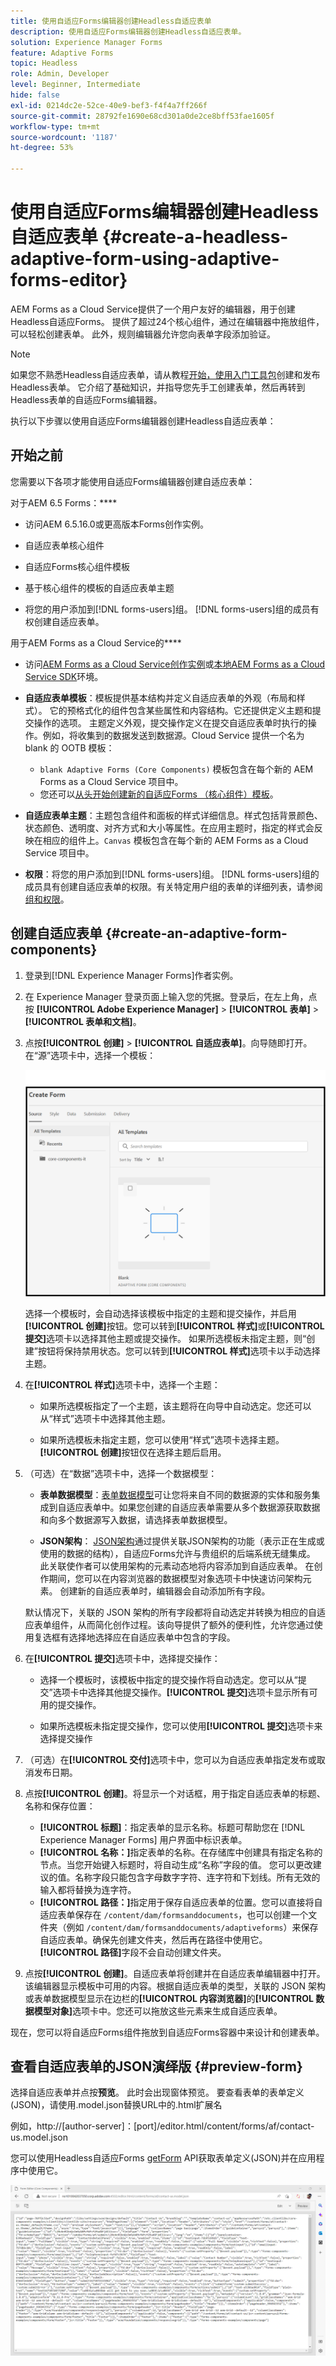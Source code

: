 ```yaml
---
title: 使用自适应Forms编辑器创建Headless自适应表单
description: 使用自适应Forms编辑器创建Headless自适应表单。
solution: Experience Manager Forms
feature: Adaptive Forms
topic: Headless
role: Admin, Developer
level: Beginner, Intermediate
hide: false
exl-id: 0214dc2e-52ce-40e9-bef3-f4f4a7ff266f
source-git-commit: 28792fe1690e68cd301a0de2ce8bff53fae1605f
workflow-type: tm+mt
source-wordcount: '1187'
ht-degree: 53%

---
```


# 使用自适应Forms编辑器创建Headless自适应表单 {#create-a-headless-adaptive-form-using-adaptive-forms-editor}

AEM Forms as a Cloud Service提供了一个用户友好的编辑器，用于创建Headless自适应Forms。 提供了超过24个核心组件，通过在编辑器中拖放组件，可以轻松创建表单。 此外，规则编辑器允许您向表单字段添加验证。

>[!NOTE]
>
>如果您不熟悉Headless自适应表单，请从教程[开始，使用入门工具包](create-and-publish-a-headless-form.md)创建和发布Headless表单。 它介绍了基础知识，并指导您先手工创建表单，然后再转到Headless表单的自适应Forms编辑器。


执行以下步骤以使用自适应Forms编辑器创建Headless自适应表单：

## 开始之前

您需要以下各项才能使用自适应Forms编辑器创建自适应表单：

对于AEM 6.5 Forms：****

* 访问AEM 6.5.16.0或更高版本Forms创作实例。

* 自适应表单核心组件

* 自适应Forms核心组件模板

* 基于核心组件的模板的自适应表单主题

* 将您的用户添加到[!DNL forms-users]组。 [!DNL forms-users]组的成员有权创建自适应表单。


用于AEM Forms as a Cloud Service的&#x200B;****

* 访问[AEM Forms as a Cloud Service创作实例](https://experienceleague.adobe.com/en/docs/experience-manager-cloud-service/content/forms/setup-configure-migrate/setup-forms-cloud-service)或[本地AEM Forms as a Cloud Service SDK](https://experienceleague.adobe.com/en/docs/experience-manager-cloud-service/content/forms/setup-configure-migrate/setup-local-development-environment)环境。

* **自适应表单模板**：模板提供基本结构并定义自适应表单的外观（布局和样式）。 它的预格式化的组件包含某些属性和内容结构。它还提供定义主题和提交操作的选项。 主题定义外观，提交操作定义在提交自适应表单时执行的操作。例如，将收集到的数据发送到数据源。Cloud Service 提供一个名为 blank 的 OOTB 模板：

   * `blank Adaptive Forms (Core Components)` 模板包含在每个新的 AEM Forms as a Cloud Service 项目中。
   * 您还可以[从头开始创建新的自适应Forms （核心组件）模板](https://experienceleague.adobe.com/en/docs/experience-manager-cloud-service/content/forms/adaptive-forms-authoring/authoring-adaptive-forms-foundation-components/create-an-adaptive-form-on-forms-cs/template-editor)。

* **自适应表单主题**：主题包含组件和面板的样式详细信息。样式包括背景颜色、状态颜色、透明度、对齐方式和大小等属性。在应用主题时，指定的样式会反映在相应的组件上。`Canvas` 模板包含在每个新的 AEM Forms as a Cloud Service 项目中。

* **权限**：将您的用户添加到[!DNL forms-users]组。 [!DNL forms-users]组的成员具有创建自适应表单的权限。有关特定用户组的表单的详细列表，请参阅[组和权限](https://experienceleague.adobe.com/en/docs/experience-manager-cloud-service/content/forms/setup-configure-migrate/forms-groups-privileges-tasks)。


## 创建自适应表单 {#create-an-adaptive-form-components}

1. 登录到[!DNL Experience Manager Forms]作者实例。

1. 在 Experience Manager 登录页面上输入您的凭据。登录后，在左上角，点按 **[!UICONTROL Adobe Experience Manager]** > **[!UICONTROL 表单]** > **[!UICONTROL 表单和文档]**。

1. 点按&#x200B;**[!UICONTROL 创建]** > **[!UICONTROL 自适应表单]**。向导随即打开。在“源”选项卡中，选择一个模板：

   ![模板](/help/assets/core-components-template.png)

   选择一个模板时，会自动选择该模板中指定的主题和提交操作，并启用&#x200B;**[!UICONTROL 创建]**&#x200B;按钮。您可以转到&#x200B;**[!UICONTROL 样式]**&#x200B;或&#x200B;**[!UICONTROL 提交]**&#x200B;选项卡以选择其他主题或提交操作。 如果所选模板未指定主题，则“创建”按钮将保持禁用状态。您可以转到&#x200B;**[!UICONTROL 样式]**&#x200B;选项卡以手动选择主题。

1. 在&#x200B;**[!UICONTROL 样式]**&#x200B;选项卡中，选择一个主题：

   * 如果所选模板指定了一个主题，该主题将在向导中自动选定。您还可以从“样式”选项卡中选择其他主题。

   * 如果所选模板未指定主题，您可以使用“样式”选项卡选择主题。**[!UICONTROL 创建]**&#x200B;按钮仅在选择主题后启用。

1. （可选）在“数据”选项卡中，选择一个数据模型：

   * **表单数据模型**：[表单数据模型](https://experienceleague.adobe.com/zh-hans/docs/experience-manager-cloud-service/content/forms/integrate/use-form-data-model/data-integration)可让您将来自不同的数据源的实体和服务集成到自适应表单中。如果您创建的自适应表单需要从多个数据源获取数据和向多个数据源写入数据，请选择表单数据模型。

   * **JSON架构**： [JSON架构](https://experienceleague.adobe.com/en/docs/experience-manager-cloud-service/content/forms/adaptive-forms-authoring/authoring-adaptive-forms-foundation-components/create-an-adaptive-form-on-forms-cs/adaptive-form-json-schema-form-model)通过提供关联JSON架构的功能（表示正在生成或使用的数据的结构），自适应Forms允许与贵组织的后端系统无缝集成。 此关联使作者可以使用架构的元素动态地将内容添加到自适应表单。 在创作期间，您可以在内容浏览器的数据模型对象选项卡中快速访问架构元素。 创建新的自适应表单时，编辑器会自动添加所有字段。

   默认情况下，关联的 JSON 架构的所有字段都将自动选定并转换为相应的自适应表单组件，从而简化创作过程。该向导提供了额外的便利性，允许您通过使用复选框有选择地选择应在自适应表单中包含的字段。

1. 在&#x200B;**[!UICONTROL 提交]**&#x200B;选项卡中，选择提交操作：

   * 选择一个模板时，该模板中指定的提交操作将自动选定。您可以从“提交”选项卡中选择其他提交操作。**[!UICONTROL 提交]**&#x200B;选项卡显示所有可用的提交操作。

   * 如果所选模板未指定提交操作，您可以使用&#x200B;**[!UICONTROL 提交]**&#x200B;选项卡来选择提交操作

1. （可选）在&#x200B;**[!UICONTROL 交付]**&#x200B;选项卡中，您可以为自适应表单指定发布或取消发布日期。

1. 点按&#x200B;**[!UICONTROL 创建]**。将显示一个对话框，用于指定自适应表单的标题、名称和保存位置：

   * **[!UICONTROL 标题]**：指定表单的显示名称。标题可帮助您在 [!DNL Experience Manager Forms] 用户界面中标识表单。
   * **[!UICONTROL 名称：]**&#x200B;指定表单的名称。在存储库中创建具有指定名称的节点。当您开始键入标题时，将自动生成“名称”字段的值。 您可以更改建议的值。名称字段只能包含字母数字字符、连字符和下划线。所有无效的输入都将替换为连字符。
   * **[!UICONTROL 路径：]**&#x200B;指定用于保存自适应表单的位置。您可以直接将自适应表单保存在 `/content/dam/formsanddocuments`，也可以创建一个文件夹（例如 `/content/dam/formsanddocuments/adaptiveforms`）来保存自适应表单。确保先创建文件夹，然后再在路径中使用它。**[!UICONTROL 路径]**&#x200B;字段不会自动创建文件夹。

1. 点按&#x200B;**[!UICONTROL 创建]**。自适应表单将创建并在自适应表单编辑器中打开。该编辑器显示模板中可用的内容。根据自适应表单的类型，关联的 <!--XFA form template, XML schema or --> JSON 架构或表单数据模型显示在边栏的&#x200B;**[!UICONTROL 内容浏览器]**&#x200B;的&#x200B;**[!UICONTROL 数据模型对象]**&#x200B;选项卡中。您还可以拖放这些元素来生成自适应表单。

现在，您可以将自适应Forms组件拖放到自适应Forms容器中来设计和创建表单。


## 查看自适应表单的JSON演绎版 {#preview-form}

选择自适应表单并点按&#x200B;**预览**。 此时会出现窗体预览。 要查看表单的表单定义(JSON)，请使用.model.json替换URL中的.html扩展名

例如，http://[author-server]：[port]/editor.html/content/forms/af/contact-us.model.json

您可以使用Headless自适应Forms [getForm](https://opensource.adobe.com/aem-forms-af-runtime/api/#tag/Get-Form-Definition) API获取表单定义(JSON)并在应用程序中使用它。

![查看表单定义(JSOI)](assets/json-definantion.png)

